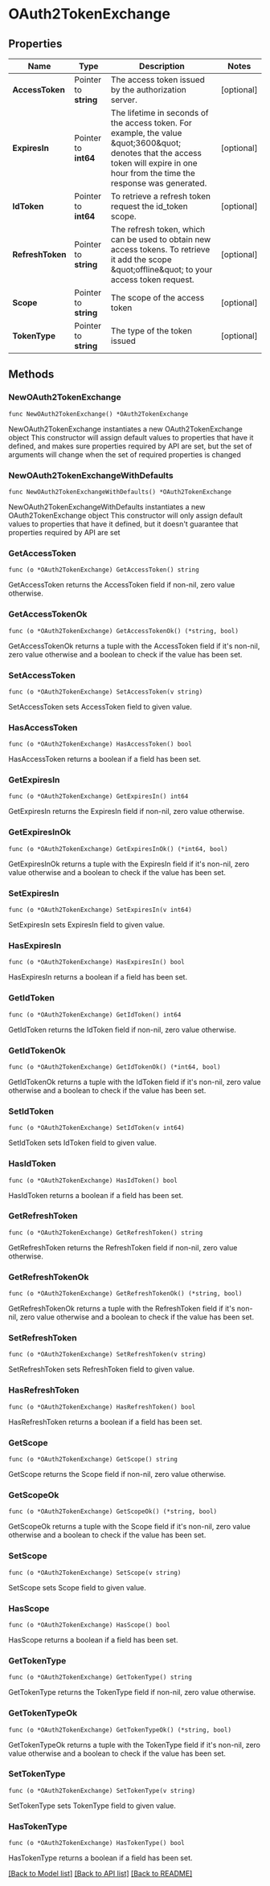 # OAuth2TokenExchange

## Properties

| Name             | Type                  | Description                                                                                                                                                                            | Notes      |
| ---------------- | --------------------- | -------------------------------------------------------------------------------------------------------------------------------------------------------------------------------------- | ---------- |
| **AccessToken**  | Pointer to **string** | The access token issued by the authorization server.                                                                                                                                   | [optional] |
| **ExpiresIn**    | Pointer to **int64**  | The lifetime in seconds of the access token. For example, the value \&quot;3600\&quot; denotes that the access token will expire in one hour from the time the response was generated. | [optional] |
| **IdToken**      | Pointer to **int64**  | To retrieve a refresh token request the id_token scope.                                                                                                                                | [optional] |
| **RefreshToken** | Pointer to **string** | The refresh token, which can be used to obtain new access tokens. To retrieve it add the scope \&quot;offline\&quot; to your access token request.                                     | [optional] |
| **Scope**        | Pointer to **string** | The scope of the access token                                                                                                                                                          | [optional] |
| **TokenType**    | Pointer to **string** | The type of the token issued                                                                                                                                                           | [optional] |

## Methods

### NewOAuth2TokenExchange

`func NewOAuth2TokenExchange() *OAuth2TokenExchange`

NewOAuth2TokenExchange instantiates a new OAuth2TokenExchange object This
constructor will assign default values to properties that have it defined, and
makes sure properties required by API are set, but the set of arguments will
change when the set of required properties is changed

### NewOAuth2TokenExchangeWithDefaults

`func NewOAuth2TokenExchangeWithDefaults() *OAuth2TokenExchange`

NewOAuth2TokenExchangeWithDefaults instantiates a new OAuth2TokenExchange object
This constructor will only assign default values to properties that have it
defined, but it doesn't guarantee that properties required by API are set

### GetAccessToken

`func (o *OAuth2TokenExchange) GetAccessToken() string`

GetAccessToken returns the AccessToken field if non-nil, zero value otherwise.

### GetAccessTokenOk

`func (o *OAuth2TokenExchange) GetAccessTokenOk() (*string, bool)`

GetAccessTokenOk returns a tuple with the AccessToken field if it's non-nil,
zero value otherwise and a boolean to check if the value has been set.

### SetAccessToken

`func (o *OAuth2TokenExchange) SetAccessToken(v string)`

SetAccessToken sets AccessToken field to given value.

### HasAccessToken

`func (o *OAuth2TokenExchange) HasAccessToken() bool`

HasAccessToken returns a boolean if a field has been set.

### GetExpiresIn

`func (o *OAuth2TokenExchange) GetExpiresIn() int64`

GetExpiresIn returns the ExpiresIn field if non-nil, zero value otherwise.

### GetExpiresInOk

`func (o *OAuth2TokenExchange) GetExpiresInOk() (*int64, bool)`

GetExpiresInOk returns a tuple with the ExpiresIn field if it's non-nil, zero
value otherwise and a boolean to check if the value has been set.

### SetExpiresIn

`func (o *OAuth2TokenExchange) SetExpiresIn(v int64)`

SetExpiresIn sets ExpiresIn field to given value.

### HasExpiresIn

`func (o *OAuth2TokenExchange) HasExpiresIn() bool`

HasExpiresIn returns a boolean if a field has been set.

### GetIdToken

`func (o *OAuth2TokenExchange) GetIdToken() int64`

GetIdToken returns the IdToken field if non-nil, zero value otherwise.

### GetIdTokenOk

`func (o *OAuth2TokenExchange) GetIdTokenOk() (*int64, bool)`

GetIdTokenOk returns a tuple with the IdToken field if it's non-nil, zero value
otherwise and a boolean to check if the value has been set.

### SetIdToken

`func (o *OAuth2TokenExchange) SetIdToken(v int64)`

SetIdToken sets IdToken field to given value.

### HasIdToken

`func (o *OAuth2TokenExchange) HasIdToken() bool`

HasIdToken returns a boolean if a field has been set.

### GetRefreshToken

`func (o *OAuth2TokenExchange) GetRefreshToken() string`

GetRefreshToken returns the RefreshToken field if non-nil, zero value otherwise.

### GetRefreshTokenOk

`func (o *OAuth2TokenExchange) GetRefreshTokenOk() (*string, bool)`

GetRefreshTokenOk returns a tuple with the RefreshToken field if it's non-nil,
zero value otherwise and a boolean to check if the value has been set.

### SetRefreshToken

`func (o *OAuth2TokenExchange) SetRefreshToken(v string)`

SetRefreshToken sets RefreshToken field to given value.

### HasRefreshToken

`func (o *OAuth2TokenExchange) HasRefreshToken() bool`

HasRefreshToken returns a boolean if a field has been set.

### GetScope

`func (o *OAuth2TokenExchange) GetScope() string`

GetScope returns the Scope field if non-nil, zero value otherwise.

### GetScopeOk

`func (o *OAuth2TokenExchange) GetScopeOk() (*string, bool)`

GetScopeOk returns a tuple with the Scope field if it's non-nil, zero value
otherwise and a boolean to check if the value has been set.

### SetScope

`func (o *OAuth2TokenExchange) SetScope(v string)`

SetScope sets Scope field to given value.

### HasScope

`func (o *OAuth2TokenExchange) HasScope() bool`

HasScope returns a boolean if a field has been set.

### GetTokenType

`func (o *OAuth2TokenExchange) GetTokenType() string`

GetTokenType returns the TokenType field if non-nil, zero value otherwise.

### GetTokenTypeOk

`func (o *OAuth2TokenExchange) GetTokenTypeOk() (*string, bool)`

GetTokenTypeOk returns a tuple with the TokenType field if it's non-nil, zero
value otherwise and a boolean to check if the value has been set.

### SetTokenType

`func (o *OAuth2TokenExchange) SetTokenType(v string)`

SetTokenType sets TokenType field to given value.

### HasTokenType

`func (o *OAuth2TokenExchange) HasTokenType() bool`

HasTokenType returns a boolean if a field has been set.

[[Back to Model list]](../README.md#documentation-for-models)
[[Back to API list]](../README.md#documentation-for-api-endpoints)
[[Back to README]](../README.md)
